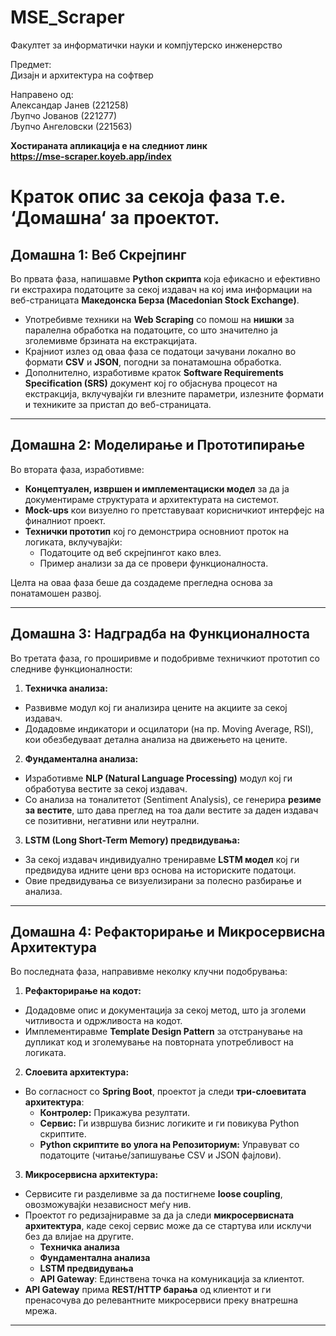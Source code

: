 ﻿# MSE_Scraper

Факултет за информатички науки и компјутерско инженерство
<br />

Предмет:
<br />
Дизаjн и архитектура на софтвер
<br />

Направено од:<br />
Александар Јанев (221258)<br />
Љупчо Јованов (221277)<br />
Љупчо Ангеловски (221563)<br />

<b>Хостираната апликација е на следниот линк</b><br />
**https://mse-scraper.koyeb.app/index**

# Краток опис за секоја фаза т.е. ‘Домашна‘ за проектот.

## Домашна 1: Веб Скрејпинг

Во првата фаза, напишавме **Python скрипта** која ефикасно и ефективно ги екстрахира податоците за секој издавач на кој има информации на веб-страницата **Македонска Берза (Macedonian Stock Exchange)**.

- Употребивме техники на **Web Scraping** со помош на **нишки** за паралелна обработка на податоците, со што значително ја зголемивме брзината на екстракцијата.
- Крајниот излез од оваа фаза се податоци зачувани локално во формати **CSV** и **JSON**, погодни за понатамошна обработка.
- Дополнително, изработивме краток **Software Requirements Specification (SRS)** документ кој го објаснува процесот на екстракција, вклучувајќи ги влезните параметри, излезните формати и техниките за пристап до веб-страницата.

---

## Домашна 2: Моделирање и Прототипирање

Во втората фаза, изработивме:

- **Концептуален, извршен и имплементациски модел** за да ја документираме структурата и архитектурата на системот.
- **Mock-ups** кои визуелно го претставуваат корисничкиот интерфејс на финалниот проект.
- **Технички прототип** кој го демонстрира основниот проток на логиката, вклучувајќи:
  - Податоците од веб скрејпингот како влез.
  - Пример анализи за да се провери функционалноста.

Целта на оваа фаза беше да создадеме прегледна основа за понатамошен развој.

---

## Домашна 3: Надградба на Функционалноста

Во третата фаза, го проширивме и подобривме техничкиот прототип со следниве функционалности:

1. **Техничка анализа:**
- Развивме модул кој ги анализира цените на акциите за секој издавач.
- Додадовме индикатори и осцилатори (на пр. Moving Average, RSI), кои обезбедуваат детална анализа на движењето на цените.

2. **Фундаментална анализа:**
- Изработивме **NLP (Natural Language Processing)** модул кој ги обработува вестите за секој издавач.
- Со анализа на тоналитетот (Sentiment Analysis), се генерира **резиме за вестите**, што дава преглед на тоа дали вестите за даден издавач се позитивни, негативни или неутрални.

3. **LSTM (Long Short-Term Memory) предвидувања:**
- За секој издавач индивидуално трениравме **LSTM модел** кој ги предвидува идните цени врз основа на историските податоци.
- Овие предвидувања се визуелизирани за полесно разбирање и анализа.

---

## Домашна 4: Рефакторирање и Микросервисна Архитектура

Во последната фаза, направивме неколку клучни подобрувања:

1. **Рефакторирање на кодот:**
- Додадовме опис и документација за секој метод, што ја зголеми читливоста и одржливоста на кодот.
- Имплементиравме **Template Design Pattern** за отстранување на дупликат код и зголемување на повторната употребливост на логиката.

2. **Слоевита архитектура:**
- Во согласност со **Spring Boot**, проектот ја следи **три-слоевитата архитектура**:
  - **Контролер:** Прикажува резултати.
  - **Сервис:** Ги извршува бизнис логиките и ги повикува Python скриптите.
  - **Python скриптите во улога на Репозиториум:** Управуват со податоците (читање/запишување CSV и JSON фајлови).

3. **Микросервисна архитектура:**
- Сервисите ги разделивме за да постигнеме **loose coupling**, овозможувајќи независност меѓу нив.
- Проектот го редизајниравме за да ја следи **микросервисната архитектура**, каде секој сервис може да се стартува или исклучи без да влијае на другите.
  - **Техничка анализа**
  - **Фундаментална анализа**
  - **LSTM предвидувања**
  - **API Gateway**: Единствена точка на комуникација за клиентот.
- **API Gateway** прима **REST/HTTP барања** од клиентот и ги пренасочува до релевантните микросервиси преку внатрешна мрежа.

---








